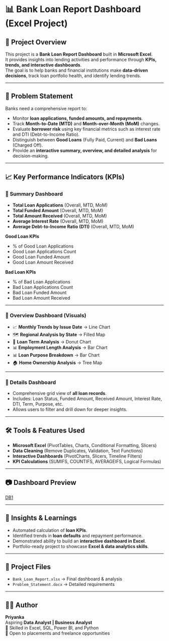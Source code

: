 # 📊 Bank Loan Report Dashboard (Excel Project)

## 📌 Project Overview
This project is a **Bank Loan Report Dashboard** built in **Microsoft Excel**.  
It provides insights into lending activities and performance through **KPIs, trends, and interactive dashboards**.  
The goal is to help banks and financial institutions make **data-driven decisions**, track loan portfolio health, and identify lending trends.

---

## 🎯 Problem Statement
Banks need a comprehensive report to:
- Monitor **loan applications, funded amounts, and repayments**.  
- Track **Month-to-Date (MTD)** and **Month-over-Month (MoM)** changes.  
- Evaluate **borrower risk** using key financial metrics such as interest rate and DTI (Debt-to-Income Ratio).  
- Distinguish between **Good Loans** (Fully Paid, Current) and **Bad Loans** (Charged Off).  
- Provide an **interactive summary, overview, and detailed analysis** for decision-making.

---

## 📈 Key Performance Indicators (KPIs)

### 🔹 Summary Dashboard
- **Total Loan Applications** (Overall, MTD, MoM)  
- **Total Funded Amount** (Overall, MTD, MoM)  
- **Total Amount Received** (Overall, MTD, MoM)  
- **Average Interest Rate** (Overall, MTD, MoM)  
- **Average Debt-to-Income Ratio (DTI)** (Overall, MTD, MoM)  

**Good Loan KPIs**  
- % of Good Loan Applications  
- Good Loan Applications Count  
- Good Loan Funded Amount  
- Good Loan Amount Received  

**Bad Loan KPIs**  
- % of Bad Loan Applications  
- Bad Loan Applications Count  
- Bad Loan Funded Amount  
- Bad Loan Amount Received  

---

### 🔹 Overview Dashboard (Visuals)
- 📈 **Monthly Trends by Issue Date** → Line Chart  
- 🗺️ **Regional Analysis by State** → Filled Map  
- 🥧 **Loan Term Analysis** → Donut Chart  
- 📊 **Employment Length Analysis** → Bar Chart  
- 📊 **Loan Purpose Breakdown** → Bar Chart  
- 🏠 **Home Ownership Analysis** → Tree Map  

---

### 🔹 Details Dashboard
- Comprehensive grid view of **all loan records**.  
- Includes: Loan Status, Funded Amount, Received Amount, Interest Rate, DTI, Term, Purpose, etc.  
- Allows users to filter and drill down for deeper insights.  

---

## 🛠️ Tools & Features Used
- **Microsoft Excel** (PivotTables, Charts, Conditional Formatting, Slicers)  
- **Data Cleaning** (Remove Duplicates, Validation, Text Functions)  
- **Interactive Dashboards** (PivotCharts, Slicers, Timeline Filters)  
- **KPI Calculations** (SUMIFS, COUNTIFS, AVERAGEIFS, Logical Formulas)  

---

## 📷 Dashboard Preview
[DB1](dashboard1.png)



---

## 🚀 Insights & Learnings
- Automated calculation of **loan KPIs**.  
- Identified trends in **loan defaults** and repayment performance.  
- Demonstrated ability to build an **interactive dashboard in Excel**.  
- Portfolio-ready project to showcase **Excel & data analytics skills**.  

---

## 📂 Project Files
- `Bank_Loan_Report.xlsx` → Final dashboard & analysis  
- `Problem_Statement.docx` → Detailed requirements  

---

## 👩‍💻 Author
**Priyanka**  
Aspiring **Data Analyst | Business Analyst**  
📌 Skilled in Excel, SQL, Power BI, and Python  
📌 Open to placements and freelance opportunities  

